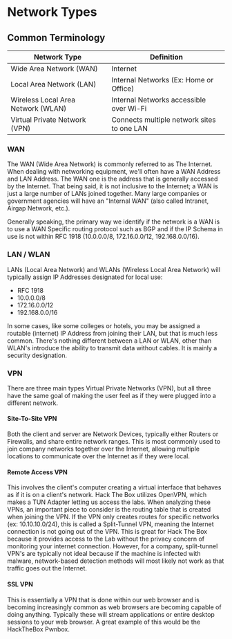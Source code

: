 # Network Types

## Common Terminology
| Network Type | Definition |
|---|---|
| Wide Area Network (WAN) | Internet |
| Local Area Network (LAN) | Internal Networks (Ex: Home or Office) |
| Wireless Local Area Network (WLAN) | Internal Networks accessible over Wi-Fi |
| Virtual Private Network (VPN) | Connects multiple network sites to one LAN |

### WAN
The WAN (Wide Area Network) is commonly referred to as The Internet. When dealing with networking equipment, we'll often have a WAN Address and LAN Address. The WAN one is the address that is generally accessed by the Internet. That being said, it is not inclusive to the Internet; a WAN is just a large number of LANs joined together. Many large companies or government agencies will have an "Internal WAN" (also called Intranet, Airgap Network, etc.). 

Generally speaking, the primary way we identify if the network is a WAN is to use a WAN Specific routing protocol such as BGP and if the IP Schema in use is not within RFC 1918 (10.0.0.0/8, 172.16.0.0/12, 192.168.0.0/16).

### LAN / WLAN
LANs (Local Area Network) and WLANs (Wireless Local Area Network) will typically assign IP Addresses designated for local use:
* RFC 1918
* 10.0.0.0/8
* 172.16.0.0/12
* 192.168.0.0/16 

In some cases, like some colleges or hotels, you may be assigned a routable (internet) IP Address from joining their LAN, but that is much less common. There's nothing different between a LAN or WLAN, other than WLAN's introduce the ability to transmit data without cables. It is mainly a security designation.

### VPN
There are three main types Virtual Private Networks (VPN), but all three have the same goal of making the user feel as if they were plugged into a different network.

#### Site-To-Site VPN
Both the client and server are Network Devices, typically either Routers or Firewalls, and share entire network ranges. This is most commonly used to join company networks together over the Internet, allowing multiple locations to communicate over the Internet as if they were local.

#### Remote Access VPN
This involves the client's computer creating a virtual interface that behaves as if it is on a client's network. Hack The Box utilizes OpenVPN, which makes a TUN Adapter letting us access the labs. When analyzing these VPNs, an important piece to consider is the routing table that is created when joining the VPN. If the VPN only creates routes for specific networks (ex: 10.10.10.0/24), this is called a Split-Tunnel VPN, meaning the Internet connection is not going out of the VPN. This is great for Hack The Box because it provides access to the Lab without the privacy concern of monitoring your internet connection. However, for a company, split-tunnel VPN's are typically not ideal because if the machine is infected with malware, network-based detection methods will most likely not work as that traffic goes out the Internet.

#### SSL VPN
This is essentially a VPN that is done within our web browser and is becoming increasingly common as web browsers are becoming capable of doing anything. Typically these will stream applications or entire desktop sessions to your web browser. A great example of this would be the HackTheBox Pwnbox.